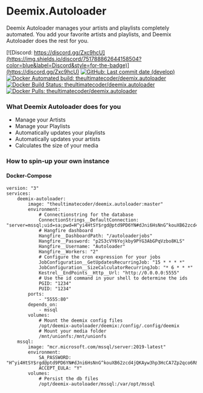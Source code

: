 # Deemix.Autoloader

Deemix Autoloader manages your artists and playlists completely automated. You add your favorite artists and playlists, and Deemix Autoloader does the rest for you.

[![Discord: https://discord.gg/Zxc9hcU](https://img.shields.io/discord/751788862644158504?color=blue&label=Discord&style=for-the-badge)](https://discord.gg/Zxc9hcU)
[![GitHub: Last commit date (develop)](https://img.shields.io/github/last-commit/TheUltimateC0der/Deemix.Autoloader/develop.svg?style=for-the-badge&colorB=177DC1)](https://github.com/TheUltimateC0der/Deemix.Autoloader/commits/develop)
<br/>
[![Docker Automated build: theultimatecoder/deemix.autoloader](https://img.shields.io/docker/cloud/automated/theultimatecoder/deemix.autoloader?color=blue&style=for-the-badge)](https://hub.docker.com/r/theultimatecoder/deemix.autoloader)
[![Docker Build Status: theultimatecoder/deemix.autoloader](https://img.shields.io/docker/cloud/build/theultimatecoder/deemix.autoloader?color=blue&style=for-the-badge)](https://hub.docker.com/r/theultimatecoder/deemix.autoloader)
[![Docker Pulls: theultimatecoder/deemix.autoloader](https://img.shields.io/docker/pulls/theultimatecoder/deemix.autoloader?color=blue&style=for-the-badge)](https://hub.docker.com/r/theultimatecoder/deemix.autoloader)



### What Deemix Autoloader does for you

- Manage your Artists
- Manage your Playlists
- Automatically updates your playlists
- Automatically updates your artists
- Calculates the size of your media


### How to spin-up your own instance

#### Docker-Compose

```
version: "3"
services:
    deemix-autoloader:
        image: "theultimatecoder/deemix.autoloader:master"
        environment:
            # Connectionstring for the database
            ConnectionStrings__DefaultConnection: "server=mssql;uid=sa;pwd=H^yi4HtSY$rgd@ptd9PD6YN#dJni6HsNnG^kouXB62zcd4jQKAyw3hp3HcCA7Zp2qco6R&!oC%YzCV#!B5r@tWZerb6KB3NywiCzbeVy#Z6m#q6$Dq4WgFb2!o%vLV^T;database=Deemix.Autoloader;pooling=true"
            # Hangfire dashboard
            Hangfire__DashboardPath: "/autoloaderjobs"
            Hangfire__Password: "p2S3cVY6Yojkby9PYG3AbGPqVzbo8KLS"
            Hangfire__Username: "Autoloader"
            Hangfire__Workers: "2"
            # Configure the cron expression for your jobs
            JobConfiguration__GetUpdatesRecurringJob: "15 * * * *"
            JobConfiguration__SizeCalculatorRecurringJob: "* 6 * * *"
            Kestrel__EndPoints__Http__Url: "http://0.0.0.0:5555"
            # Use the id command in your shell to determine the ids
            PGID: "1234"
            PUID: "1234"
        ports:
            - "5555:80"
        depends_on:
            - mssql
        volumes:
            # Mount the deemix config files
            /opt/deemix-autoloader/deemix:/config/.config/deemix
            # Mount your media folder
            /mnt/unionfs:/mnt/unionfs
    mssql:
        image: "mcr.microsoft.com/mssql/server:2019-latest"
        environment:
            SA_PASSWORD: "H^yi4HtSY$rgd@ptd9PD6YN#dJni6HsNnG^kouXB62zcd4jQKAyw3hp3HcCA7Zp2qco6R&!oC%YzCV#!B5r@tWZerb6KB3NywiCzbeVy#Z6m#q6$Dq4WgFb2!o%vLV^T"
            ACCEPT_EULA: "Y"
        volumes:
            # Persist the db files
            /opt/deemix-autoloader/mssql:/var/opt/mssql
```